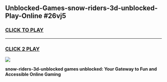 
## Unblocked-Games-snow-riders-3d-unblocked-Play-Online #26vj5
<h3>
<a href="https://news.freeplayer.one?title=snow-riders-3d-unblocked&ref=3">CLICK TO PLAY</a></h3>
<hr>

<h3>
<a href="https://news.freeplayer.one?title=snow-riders-3d-unblocked&ref=3">CLICK 2 PLAY</a>
  
</h3>

<a href="https://news.freeplayer.one?title=snow-riders-3d-unblocked&ref=3"><img src="https://clearcache.store/games.png"></a>


**snow-riders-3d-unblocked games unblocked: Your Gateway to Fun and Accessible Online Gaming**
